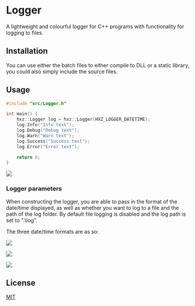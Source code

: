 # Logger

A lightweight and colourful logger for C++ programs with functionality for logging to files.

## Installation

You can use either the batch files to either compile to DLL or a static library, you could also simply include the source files.

## Usage

```cpp
#include "src/Logger.h"

int main() {
    hxz::Logger log = hxz::Logger(HXZ_LOGGER_DATETIME);
    log.Info("Info text");
    log.Debug("Debug text");
    log.Warn("Warn text");
    log.Success("Success text");
    log.Error("Error text");

    return 0;
}
```

![](https://i.imgur.com/1jicPO6.png)

### Logger parameters

When constructing the logger, you are able to pass in the format of the date/time displayed, as well as whether you want to log to a file and the path of the log folder. By default file logging is disabled and the log path is set to ".\log".

The three date/time formats are as so:

![](https://i.imgur.com/KS2HRvn.png)

![](https://i.imgur.com/gfw4Tfq.png)

![](https://i.imgur.com/P4qcXiO.png)

## License
[MIT](https://choosealicense.com/licenses/mit/)
